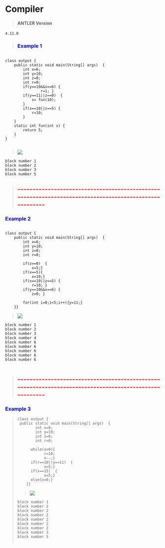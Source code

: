 # **Compiler** 



> #### ANTLER Version 

```
4.11.0
```

> ### <span style='color:blue'>Example 1 </span>

```
 
class output {
    public static void main(String[] args)  {
        int x=6;
        int y=10;
        int z=0;
        int r=0;
        if(y==10&&x==6) {
                r=1; }
        if(y==11||z==0)  {
            x= fun(10);
        }
        if(x==10||z==5) {
            r=10;
        }
    }
    static int fun(int x) {
        return 5;
    }
}


```

> ![](C:\Users\marin\AppData\Roaming\Typora\typora-user-images\image-20230420135847669.png)



```
block number 1
block number 2
block number 3
block number 5

```



> ##  <span style='color:red'>-------------------------------------------------------------------------------------------------------</span>

### <span style='color:blue'>Example 2 </span>

```
 
class output {
    public static void main(String[] args)  {
        int x=6;
        int y=10;
        int z=0;
        int r=0;

        if(z==0)  {
            x=5;}
        if(x==5){
            x=10;}
        if(x==10||z==5) {
            r=10; }
        if(y==10&&x==6) {
            z=0; }

        for(int i=0;i<5;i++){y=11;}
    }}

```

> ![](C:\Users\marin\AppData\Roaming\Typora\typora-user-images\image-20230420141447646.png)



```
block number 1
block number 2
block number 3
block number 4
block number 6
block number 6
block number 6
block number 6
block number 6


```



> ##  <span style='color:red'>-------------------------------------------------------------------------------------------------------</span>

### <span style='color:blue'>Example 3 </span>



> ```
> class output {
>  public static void main(String[] args)  { 
>         int x=6;
>         int y=10;
>         int z=0;
>         int r=0;
>         
>       while(x>0){
>             r=10;
>             x--;}
>       if(r==10||y==11)  {
>             x=5;}
>       if(x==15)  {
>             x=5;}
>       else{x=6;}
>     }}
> ```
>
> > ![](C:\Users\marin\AppData\Roaming\Typora\typora-user-images\image-20230420142207298.png)
>
> 
>
> ```
> block number 1
> block number 2
> block number 2
> block number 2
> block number 2
> block number 2
> block number 2
> block number 3
> block number 5
> 
> 
> ```
>
> 

